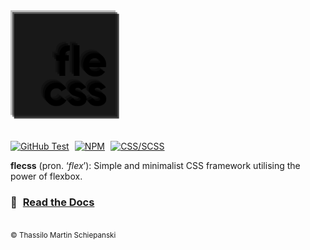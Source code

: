 <a href="https://github.com/t-ski/flecss">
  <img src="./docs/public/img/flecss-logo.svg" width="175">
</a><br><br>

<a href="https://github.com/t-ski/flecss/actions/workflows/test.yml"><img src="https://img.shields.io/github/actions/workflow/status/t-ski/flecss/test.yml?label=test&logo=github" alt="GitHub Test"></a>
&hairsp;
<a href="https://www.npmjs.com/package/flecss"><img src="https://img.shields.io/npm/v/flecss?logo=npm" alt="NPM"></a>
&hairsp;
<a href="https://sass-lang.com/"><img src="https://img.shields.io/badge/SCSS-%20?label=CSS&labelColor=blue&color=orchid" alt="CSS/SCSS"></a>

**flecss** (pron. ‘_flex_’): Simple and minimalist CSS framework utilising the power of flexbox.

### 📖 &hairsp; [Read the Docs](http://t-ski.github.io/flecss)

##

<sub>&copy; Thassilo Martin Schiepanski</sub>